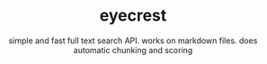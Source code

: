 <div align='center' className='w-full'>
    <br/>
    <br/>
    <br/>
    <h1>eyecrest</h1>
    <p>simple and fast full text search API. works on markdown files. does automatic chunking and scoring</p>
    <br/>
    <br/>
</div>
